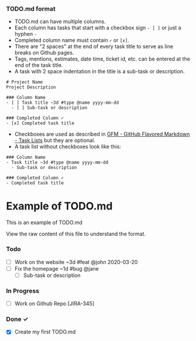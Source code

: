 ### TODO.md format

- TODO.md can have multiple columns.
- Each column has tasks that start with a checkbox sign `- [ ]` or just a hyphen `- `
- Completed column name must contain `✓` or `[x]`.
- There are "2 spaces" at the end of every task title to serve as line breaks on Github pages.
- Tags, mentions, estimates, date time, ticket id, etc. can be entered at the end of the task title.
- A task with 2 space indentation in the title is a sub-task or description. 

```
# Project Name
Project Description

### Column Name
- [ ] Task title ~3d #type @name yyyy-mm-dd  
  - [ ] Sub-task or description  

### Completed Column ✓
- [x] Completed task title  
```

- Checkboxes are used as described in [GFM - GitHub Flavored Markdown - Task Lists](https://guides.github.com/features/mastering-markdown/#GitHub-flavored-markdown) but they are optional.
- A task list without checkboxes look like this:

```
### Column Name
- Task title ~3d #type @name yyyy-mm-dd  
  - Sub-task or description  

### Completed Column ✓
- Completed task title  
```

# Example of TODO.md

This is an example of TODO.md

View the raw content of this file to understand the format.

### Todo

- [ ] Work on the website ~3d #feat @john 2020-03-20  
- [ ] Fix the homepage ~1d #bug @jane  
  - [ ] Sub-task or description  

### In Progress

- [ ] Work on Github Repo [JIRA-345]  

### Done ✓

- [x] Create my first TODO.md  
